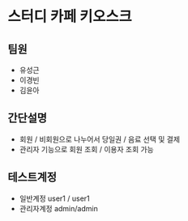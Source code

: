 # 스터디 카페 키오스크

## 팀원
* 유성근
* 이경빈
* 김윤아

## 간단설명
- 회원 / 비회원으로 나누어서 당일권 / 음료 선택 및 결제
- 관리자 기능으로 회원 조회 / 이용자 조회 가능

## 테스트계정
* 일반계정 user1 / user1
* 관리자계정 admin/admin